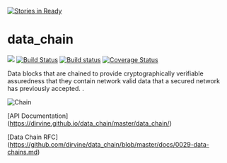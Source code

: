 [![Stories in Ready](https://badge.waffle.io/dirvine/data_chain.png?label=ready&title=Ready)](https://waffle.io/dirvine/data_chain)
# data_chain

[![](http://meritbadge.herokuapp.com/data_chain)](https://crates.io/crates/data_chain)
[![Build Status](https://travis-ci.org/dirvine/data_chain.svg?branch=master)](https://travis-ci.org/dirvine/data_chain)
[![Build status](https://ci.appveyor.com/api/projects/status/h0674wyk1sdovi2j?svg=true)](https://ci.appveyor.com/project/dirvine/data-chain)
[![Coverage Status](https://coveralls.io/repos/github/dirvine/data_chain/badge.svg?branch=master)](https://coveralls.io/github/dirvine/data_chain?branch=master)

Data blocks that are chained to provide cryptographically verifiable assuredness  that they contain
network valid data that a secured network has previously accepted. .

![Chain](https://github.com/dirvine/data_chain/blob/master/docs/chain.jpg)


[API Documentation] (https://dirvine.github.io/data_chain/master/data_chain/)

[Data Chain RFC] (https://github.com/dirvine/data_chain/blob/master/docs/0029-data-chains.md)


